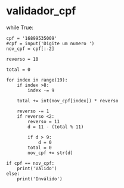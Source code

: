 # validador_cpf

while True:

    cpf = '16899535009'
    #cpf = input('Digite um numero ')
    nov_cpf = cpf[:-2]

    reverso = 10

    total = 0

    for index in range(19):
        if index >8:
            index -= 9

        total += int(nov_cpf[index]) * reverso

        reverso -= 1
        if reverso <2:
            reverso = 11
            d = 11 - (total % 11)

            if d > 9:
                d = 0
            total = 0
            nov_cpf += str(d)

    if cpf == nov_cpf:
        print('Válido')
    else:
        print('Inválido')
